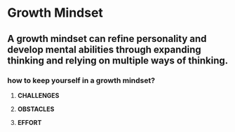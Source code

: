 # Growth Mindset
## A growth mindset can refine personality and develop mental abilities through expanding thinking and relying on multiple ways of thinking.

### how to keep yourself in a growth mindset?



1. **CHALLENGES**



2. **OBSTACLES**



3. **EFFORT**

